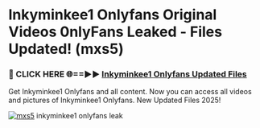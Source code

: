 # Inkyminkee1 Onlyfans Original Videos 0nlyFans Leaked - Files Updated! (mxs5)

<h3>🔴 CLICK HERE 🌐==►► <a href="https://tinyurl.com/2jnfzry5" rel="nofollow">Inkyminkee1 Onlyfans Updated Files</a></h3>

Get Inkyminkee1 Onlyfans and all content. Now you can access all videos and pictures of Inkyminkee1 Onlyfans. New Updated Files 2025!

[![mxs5](https://i.imgur.com/GyGTBgg.gif)](https://tinyurl.com/2jnfzry5)
inkyminkee1 onlyfans leak